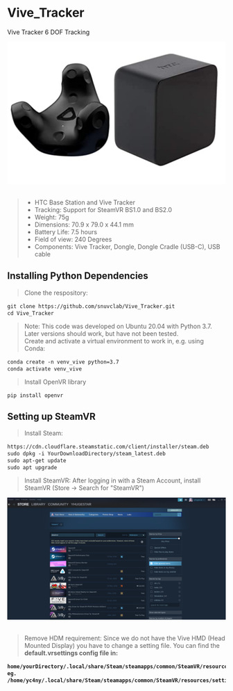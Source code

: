 # Vive_Tracker
Vive Tracker 6 DOF Tracking
<p align= "center">
<img src="imgs/vive_tracker.png" alt="pipeline" class="center"/><br/><br/>
</p>

> - HTC Base Station and Vive Tracker
> - Tracking: Support for SteamVR BS1.0 and BS2.0 
> - Weight: 75g
> - Dimensions: 70.9 x 79.0 x 44.1 mm
> - Battery Life: 7.5 hours
> - Field of view: 240 Degrees 
> - Components: Vive Tracker, Dongle, Dongle Cradle (USB-C), USB cable

## Installing Python Dependencies
> Clone the respository:
```
git clone https://github.com/snuvclab/Vive_Tracker.git
cd Vive_Tracker
```
> Note: This code was developed on Ubuntu 20.04 with Python 3.7. Later versions should work, but have not been tested.<br/>
> Create and activate a virtual environment to work in, e.g. using Conda: <br/>

```
conda create -n venv_vive python=3.7
conda activate venv_vive
```
> Install OpenVR library

```
pip install openvr
```

## Setting up SteamVR
> Install Steam:
```
https://cdn.cloudflare.steamstatic.com/client/installer/steam.deb
sudo dpkg -i YourDownloadDirectory/steam_latest.deb
sudo apt-get update
sudo apt upgrade
```

> Install SteamVR: 
After logging in with a Steam Account, install SteamVR (Store -> Search for "SteamVR")
<p align= "center">
<img src="imgs/steam_vr_location.png" alt="pipeline" class="center"/><br/><br/>
</p>

> Remove HDM requirement:
Since we do not have the Vive HMD (Head Mounted Display) you have to change a setting file. 
You can find the <b>default.vrsettings<b> config file in:
```
home/yourDirectory/.local/share/Steam/steamapps/common/SteamVR/resources/settings/default.vrsettings
eg. /home/yc4ny/.local/share/Steam/steamapps/common/SteamVR/resources/settings/default.vrsettings
```